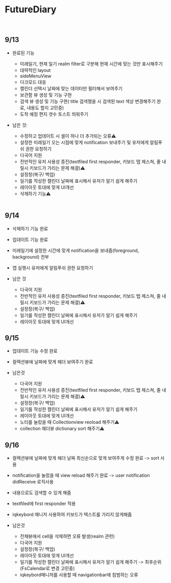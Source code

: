 # FutureDiary
</br>

## 9/13 
   - 완료된 기능
      - 미래일기, 현재 일기 realm filter로 구분해 현재 시간에 맞는 것만 표시해주기
      - 대략적인 layout
      - sideMenuView
      - 다크모드 대응
      - 캘린더 선택시 날짜에 맞는 데이터만 필터해서 보여주기
      - 보관함 뷰 생성 및 기능 구현
      - 검색 뷰 생성 및 기능 구현( title 검색했을 시 검색된 text 색상 변경해주기 완료, 내용도 할지 고민중)
      - 도착 예정 편지 갯수 토스트 띄워주기
         </br>
         
   - 남은 것: 
      - 수정하고 업데이트 시 셀이 하나 더 추가되는 오류⚠️
      - 설정한 미래일기 오는 시점에 맞게 notification 보내주기 및 유저에게 알림푸쉬 권한 요청하기
      - 다국어 지원
      - 전반적인 유저 사용성 증진(textfiled first responder, 키보드 탭 제스쳐, 줄 내릴시 키보드가 가리는 문제 해결)⚠️
      - 설정창(복구/ 백업)
      - 일기를 작성한 캘린더 날짜에 표시해서 유저가 알기 쉽게 해주기
      - 레이아웃 토대에 맞게 UI개선
      - 삭제하기 기능⚠️
      </br>
      
## 9/14
   - 삭제하기 기능 완료
   - 업데이트 기능 완료
   - 미래일기에 설정한 시간에 맞게 notification을 보내줌(foreground, background) 전부
   - 앱 실행시 유저에게 알림푸쉬 권한 요청하기
   
   - 남은 것
      - 다국어 지원
      - 전반적인 유저 사용성 증진(textfiled first responder, 키보드 탭 제스쳐, 줄 내릴시 키보드가 가리는 문제 해결)⚠️
      - 설정창(복구/ 백업)
      - 일기를 작성한 캘린더 날짜에 표시해서 유저가 알기 쉽게 해주기
      - 레이아웃 토대에 맞게 UI개선
      
## 9/15
   - 업데이트 기능 수정 완료
   - 컬렉션뷰에 날짜에 맞게 헤더 보여주기 완료
   
   - 남은것
      - 다국어 지원
      - 전반적인 유저 사용성 증진(textfiled first responder, 키보드 탭 제스쳐, 줄 내릴시 키보드가 가리는 문제 해결)⚠️
      - 설정창(복구/ 백업)
      - 일기를 작성한 캘린더 날짜에 표시해서 유저가 알기 쉽게 해주기
      - 레이아웃 토대에 맞게 UI개선
      - 노티를 눌렀을 때 Collectionview reoload 해주기⚠️
      - collection 헤더뷰 dictionary sort 해주기⚠️
      
## 9/16
   - 컬렉션뷰에 날짜에 맞게 헤더 날짜 최신순으로 맞게 보여주게 수정 완료 -> sort 사용
   - notification을 눌렀을 때 view reload 해주기 완료 -> user notification didReceive 로직사용
   - 내용으로도 검색할 수 있게 해줌
   - textfiled에 first responder 적용
   - iqkeybord 매니저 사용하여 키보드가 텍스트를 가리지 않게해줌
   
   - 남은것
      - 전채뷰애서 cell을 삭제하면 오류 발생(realm 관련)
      - 다국어 지원
      - 설정창(복구/ 백업)
      - 레이아웃 토대에 맞게 UI개선
      - 일기를 작성한 캘린더 날짜에 표시해서 유저가 알기 쉽게 해주기 -> 최후순위 (FsCalendar로 변경 고민중)
      - iqkeybord매니저를 사용할 때 navigationbar에 침범하는 오류
   
